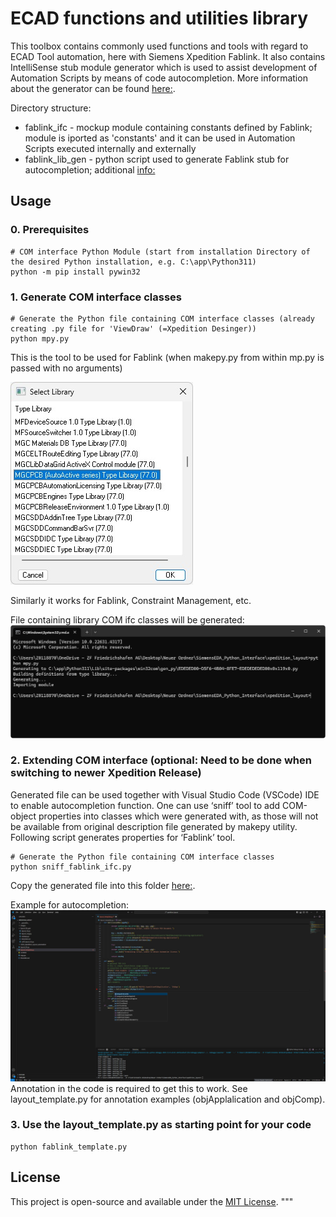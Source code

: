 # ECAD functions and utilities library

This toolbox contains commonly used functions and tools with regard to ECAD Tool automation, here with Siemens Xpedition Fablink.
It also contains IntelliSense stub module generator which is used to assist development of Automation Scripts by means of code autocompletion.
More information about the generator can be found [here:](./fablink_lib_gen/README.md).

Directory structure:

* fablink_ifc - mockup module containing constants defined by Fablink; module is iported as 'constants' and it can be used in Automation Scripts executed internally and externally 
* fablink_lib_gen - python script used to generate Fablink stub for autocompletion; additional [info:](./fablink_lib_gen/README.md) 

## Usage

### 0. Prerequisites
```
# COM interface Python Module (start from installation Directory of the desired Python installation, e.g. C:\app\Python311)
python -m pip install pywin32
```
### 1. Generate COM interface classes
```
# Generate the Python file containing COM interface classes (already creating .py file for 'ViewDraw' (=Xpedition Desinger))
python mpy.py
```

This is the tool to be used for Fablink (when makepy.py from within mp.py is passed with no arguments)

![Fablink](images/COM-Library-Xpedition-Layout.jpg)


Similarly it works for Fablink, Constraint Management, etc.

File containing library COM ifc classes will be generated:
![COM module](images/Generated_COM-Module.jpg)

### 2. Extending COM interface (optional: Need to be done when switching to newer Xpedition Release)

Generated file can be used together with Visual Studio Code (VSCode) IDE to enable autocompletion function.
One can use ‘sniff’ tool to add COM-object properties into classes which were generated with, as those will not be available from 
original description file generated by makepy utility. Following script generates properties for ‘Fablink’ tool.

```
# Generate the Python file containing COM interface classes
python sniff_fablink_ifc.py 
```
Copy the generated file into this folder [here:](./fablink_ifc.py).

Example for autocompletion:
![autocompletion](images/VSCode_autocompletion_example.JPG)
Annotation in the code is required to get this to work. See layout_template.py for annotation examples (objApplalication and objComp).

### 3. Use the layout_template.py as starting point for your code
```
python fablink_template.py
```

## License

This project is open-source and available under the [MIT License](LICENSE).
"""


